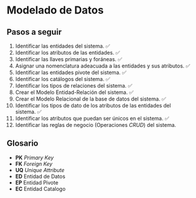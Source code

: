 # Modelado de Datos

## Pasos a seguir

1. Identificar las entidades del sistema. ✅
1. Identificar los atributos de las entidades. ✅
1. Identificar las llaves primarias y foráneas. ✅
1. Asignar una nomenclatura adeacuada a las entidades y sus atributos. ✅
1. Identificar las entidades pivote del sistema. ✅
1. Identificar los catálogos del sistema. ✅
1. Identificar los tipos de relaciones del sistema. ✅
1. Crear el Modelo Entidad-Relación del sistema. ✅
1. Crear el Modelo Relacional de la base de datos del sistema. ✅
1. Identificar los tipos de dato de los atributos de las entidades del sistema. ✅
1. Identificar los atributos que puedan ser únicos en el sistema. ✅
1. Identificar las reglas de negocio (Operaciones _CRUD_) del sistema. 

## Glosario

- **PK** _Primary Key_
- **FK** _Foreign Key_
- **UQ** _Unique Attribute_
- **ED** Entidad de Datos
- **EP** Entidad Pivote
- **EC** Entidad Catalogo